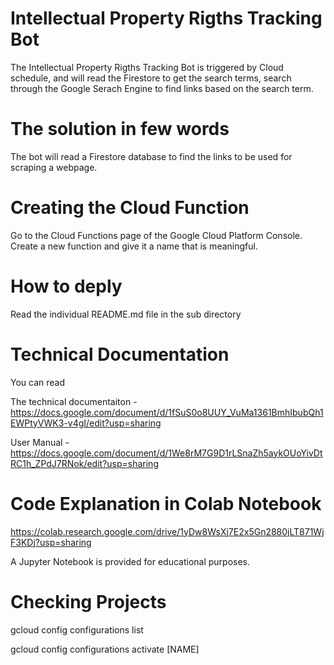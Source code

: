 # Intellectual Property Rigths Tracking Bot

The Intellectual Property Rigths Tracking Bot is triggered by Cloud schedule, and will read the Firestore to get the search terms, search through the Google Serach Engine to find links based on the search term.

# The solution in few words
The bot will read a Firestore database to find the links to be used for scraping a webpage.

# Creating the Cloud Function
Go to the Cloud Functions page of the Google Cloud Platform Console. Create a new function and give it a name that is meaningful.

# How to deply
Read the individual README.md file in the sub directory

# Technical Documentation
You can read 

The technical documentaiton - https://docs.google.com/document/d/1fSuS0o8UUY_VuMa1361BmhIbubQh1EWPtyVWK3-v4gI/edit?usp=sharing

User Manual - https://docs.google.com/document/d/1We8rM7G9D1rLSnaZh5aykOUoYivDtRC1h_ZPdJ7RNok/edit?usp=sharing

# Code Explanation in Colab Notebook

https://colab.research.google.com/drive/1yDw8WsXj7E2x5Gn2880jLT871WjF3KDj?usp=sharing

A Jupyter Notebook is provided for educational purposes.

# Checking Projects
gcloud config configurations list

gcloud config configurations activate [NAME]
